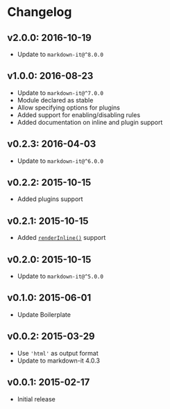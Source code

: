 # Changelog

## v2.0.0: 2016-10-19

- Update to `markdown-it@^8.0.0`

## v1.0.0: 2016-08-23

- Update to `markdown-it@^7.0.0`
- Module declared as stable
- Allow specifying options for plugins
- Added support for enabling/disabling rules
- Added documentation on inline and plugin support

## v0.2.3: 2016-04-03

- Update to `markdown-it@^6.0.0`

## v0.2.2: 2015-10-15

- Added plugins support

## v0.2.1: 2015-10-15

- Added [`renderInline()`](https://github.com/markdown-it/markdown-it#simple) support

## v0.2.0: 2015-10-15

- Update to `markdown-it@^5.0.0`

## v0.1.0: 2015-06-01

- Update Boilerplate

## v0.0.2: 2015-03-29

- Use `'html'` as output format
- Update to markdown-it 4.0.3

## v0.0.1: 2015-02-17

- Initial release
